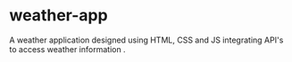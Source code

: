 # weather-app

A weather application designed using  HTML, CSS and JS integrating API's to access weather information .
